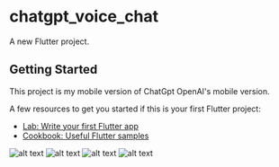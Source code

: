 # chatgpt_voice_chat

A new Flutter project.

## Getting Started

This project is my mobile version of ChatGpt OpenAI's mobile version.

A few resources to get you started if this is your first Flutter project:

- [Lab: Write your first Flutter app](https://docs.flutter.dev/get-started/codelab)
- [Cookbook: Useful Flutter samples](https://docs.flutter.dev/cookbook)


![alt text](https://github.com/mananrg/Flutter_ChatGPT_Bot/blob/main/splashscreen.png)
![alt text](https://github.com/mananrg/Flutter_ChatGPT_Bot/blob/main/loginscreen.png)
![alt text](https://github.com/mananrg/Flutter_ChatGPT_Bot/blob/main/signupscreen.png)
![alt text](https://github.com/mananrg/Flutter_ChatGPT_Bot/blob/main/mainscreen.png)
